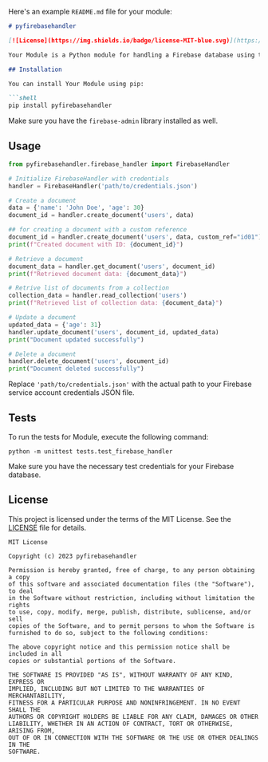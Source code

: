 Here's an example `README.md` file for your module:

```markdown
# pyfirebasehandler

[![License](https://img.shields.io/badge/license-MIT-blue.svg)](https://opensource.org/licenses/MIT)

Your Module is a Python module for handling a Firebase database using the `firebase-admin` library.

## Installation

You can install Your Module using pip:

```shell
pip install pyfirebasehandler
```

Make sure you have the `firebase-admin` library installed as well.

## Usage

```python
from pyfirebasehandler.firebase_handler import FirebaseHandler

# Initialize FirebaseHandler with credentials
handler = FirebaseHandler('path/to/credentials.json')

# Create a document
data = {'name': 'John Doe', 'age': 30}
document_id = handler.create_document('users', data)

## for creating a document with a custom reference
document_id = handler.create_document('users', data, custom_ref="id01")
print(f"Created document with ID: {document_id}")

# Retrieve a document
document_data = handler.get_document('users', document_id)
print(f"Retrieved document data: {document_data}")

# Retrive list of documents from a collection
collection_data = handler.read_collection('users')
print(f"Retrieved list of collection data: {document_data}")

# Update a document
updated_data = {'age': 31}
handler.update_document('users', document_id, updated_data)
print("Document updated successfully")

# Delete a document
handler.delete_document('users', document_id)
print("Document deleted successfully")
```

Replace `'path/to/credentials.json'` with the actual path to your Firebase service account credentials JSON file.

## Tests

To run the tests for Module, execute the following command:

```shell
python -m unittest tests.test_firebase_handler
```

Make sure you have the necessary test credentials for your Firebase database.

## License

This project is licensed under the terms of the MIT License. See the [LICENSE](LICENCE) file for details.
```
MIT License

Copyright (c) 2023 pyfirebasehandler

Permission is hereby granted, free of charge, to any person obtaining a copy
of this software and associated documentation files (the "Software"), to deal
in the Software without restriction, including without limitation the rights
to use, copy, modify, merge, publish, distribute, sublicense, and/or sell
copies of the Software, and to permit persons to whom the Software is
furnished to do so, subject to the following conditions:

The above copyright notice and this permission notice shall be included in all
copies or substantial portions of the Software.

THE SOFTWARE IS PROVIDED "AS IS", WITHOUT WARRANTY OF ANY KIND, EXPRESS OR
IMPLIED, INCLUDING BUT NOT LIMITED TO THE WARRANTIES OF MERCHANTABILITY,
FITNESS FOR A PARTICULAR PURPOSE AND NONINFRINGEMENT. IN NO EVENT SHALL THE
AUTHORS OR COPYRIGHT HOLDERS BE LIABLE FOR ANY CLAIM, DAMAGES OR OTHER
LIABILITY, WHETHER IN AN ACTION OF CONTRACT, TORT OR OTHERWISE, ARISING FROM,
OUT OF OR IN CONNECTION WITH THE SOFTWARE OR THE USE OR OTHER DEALINGS IN THE
SOFTWARE.
```
